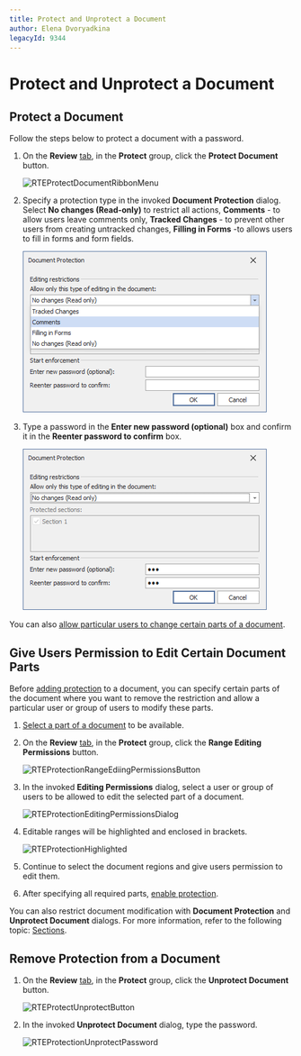 ```yaml
---
title: Protect and Unprotect a Document
author: Elena Dvoryadkina
legacyId: 9344
---
```

# Protect and Unprotect a Document

## Protect a Document

Follow the steps below to protect a document with a password.

1. On the **Review** [tab](../text-editor-ui/ribbon-interface.md), in the **Protect** group, click the **Protect Document** button.

    ![RTEProtectDocumentRibbonMenu](../../../images/img121364.png)
2. Specify a protection type in the invoked **Document Protection** dialog. Select **No changes (Read-only)** to restrict all actions, **Comments** - to allow users leave comments only, **Tracked Changes** - to prevent other users from creating untracked changes, **Filling in Forms** -to allows users to fill in forms and form fields.

    ![DocumentProtectionTypes](../../../images/img121365_1.png)

3. Type a password in the **Enter new password (optional)** box and confirm it in the **Reenter password to confirm** box.

    ![RTEProtectionPassword](../../../images/img121365.png)

You can also [allow particular users to change certain parts of a document](#give-users-permission-to-edit-certain-document-parts).

## Give Users Permission to Edit Certain Document Parts

Before [adding protection](#protect-a-document) to a document, you can specify certain parts of the document where you want to remove the restriction and allow a particular user or group of users to modify these parts.

1. [Select a part of a document](../text-editing/select-text.md) to be available.
2. On the **Review** [tab](../text-editor-ui/ribbon-interface.md), in the **Protect** group, click the **Range Editing Permissions** button.

    ![RTEProtectionRangeEdiingPermissionsButton](../../../images/img121366.png)
3. In the invoked **Editing Permissions** dialog, select a user or group of users to be allowed to edit the selected part of a document.

    ![RTEProtectionEditingPermissionsDialog](../../../images/img121367.png)
4. Editable ranges will be highlighted and enclosed in brackets.

    ![RTEProtectionHighlighted](../../../images/img121368.png)
5. Continue to select the document regions and give users permission to edit them.
6. After specifying all required parts, [enable protection](#protect-a-document).


You can also restrict document modification with **Document Protection** and **Unprotect Document** dialogs. For more information, refer to the following topic: [Sections](../document-layout-and-page-setup/divide-a-document-into-sections.md).

## Remove Protection from a Document

1. On the **Review** [tab](../text-editor-ui/ribbon-interface.md), in the **Protect** group, click the **Unprotect Document** button.

    ![RTEProtectUnprotectButton](../../../images/img121369.png)
2. In the invoked **Unprotect Document** dialog, type the password.

    ![RTEProtectionUnprotectPassword](../../../images/img121370.png)
